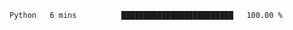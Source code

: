 <!--START_SECTION:waka-->

```txt
Python   6 mins          █████████████████████████   100.00 %
```

<!--END_SECTION:waka-->
